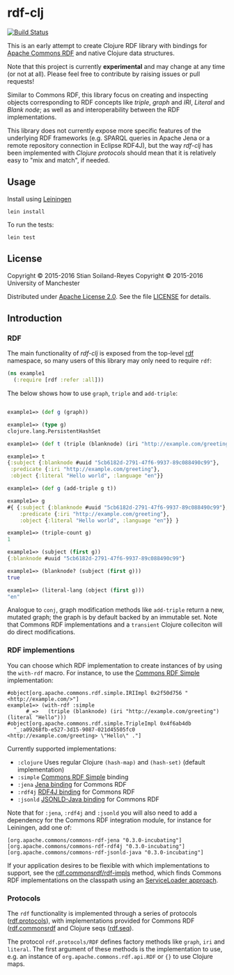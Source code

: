 # rdf-clj

[![Build Status](https://travis-ci.org/stain/commons-rdf-clj.svg?branch=master)](https://travis-ci.org/stain/commons-rdf-clj)

This is an early attempt to create Clojure RDF library
with bindings for
[Apache Commons RDF](http://commonsrdf.incubator.apache.org/)
and native Clojure data structures.

Note that this project is currently **experimental** and may change
at any time (or not at all). Please feel free to contribute by
raising issues or pull requests!

Similar to Commons RDF, this library focus on creating
and inspecting objects corresponding to RDF
concepts like _triple_, _graph_ and _IRI_, _Literal_ and _Blank node_;
as well as and interoperability between the RDF implementations.

This library does not currently expose more specific
features of the underlying RDF frameworks (e.g. SPARQL queries in
Apache Jena or a remote repository connection in Eclipse RDF4J),
but the way _rdf-clj_ has been implemented with _Clojure protocols_
should mean that it is relatively easy to "mix and match", if needed.

## Usage

Install using [Leiningen](http://leiningen.org/)

    lein install

To run the tests:

    lein test


## License

Copyright © 2015-2016 Stian Soiland-Reyes
Copyright © 2015-2016 University of Manchester

Distributed under [Apache License 2.0](http://www.apache.org/licenses/LICENSE-2.0). See the file
[LICENSE](LICENSE) for details.

## Introduction

### RDF

The main functionality of _rdf-clj_
is exposed from the top-level [rdf](src/rdf.clj) namespace, so many
users of this library may only need to require `rdf`:

```clojure
(ns example1
  (:require [rdf :refer :all]))
```

The below shows how to use `graph`, `triple` and `add-triple`:

```clojure

example1=> (def g (graph))

example1=> (type g)
clojure.lang.PersistentHashSet

example1=> (def t (triple (blanknode) (iri "http://example.com/greeting") (literal "Hello world", "en")))

example1=> t
{:subject {:blanknode #uuid "5cb6182d-2791-47f6-9937-89c088490c99"},
 :predicate {:iri "http://example.com/greeting"},
 :object {:literal "Hello world", :language "en"}}

example1=> (def g (add-triple g t))

example1=> g
#{ {:subject {:blanknode #uuid "5cb6182d-2791-47f6-9937-89c088490c99"},
    :predicate {:iri "http://example.com/greeting"},
    :object {:literal "Hello world", :language "en"}} }

example1=> (triple-count g)
1

example1=> (subject (first g))
{:blanknode #uuid "5cb6182d-2791-47f6-9937-89c088490c99"}

example1=> (blanknode? (subject (first g)))
true

example1=> (literal-lang (object (first g)))
"en"
```

Analogue to `conj`, graph modification methods like
`add-triple` return a new, mutated graph; the graph
is by default backed by an immutable set. Note that Commons RDF
implementations and a `transient` Clojure colleciton
will do direct modifications.

### RDF implementions

You can choose which RDF implementation to create instances of
by using the `with-rdf` macro. For instance, to use the
[Commons RDF Simple](https://commons.apache.org/proper/commons-rdf/implementations.html#Commons_RDF_Simple)
implementation:

```
#object[org.apache.commons.rdf.simple.IRIImpl 0x2f50d756 "<http://example.com/>"]
example1=> (with-rdf :simple
      #_=>   (triple (blanknode) (iri "http://example.com/greeting") (literal "Hello")))
#object[org.apache.commons.rdf.simple.TripleImpl 0x4f6ab4db
  "_:a09268fb-e527-3d15-9087-021d45505fc0 <http://example.com/greeting> \"Hello\" ."]
```

Currently supported implementations:

* `:clojure` Uses regular Clojure `(hash-map)` and `(hash-set)` (default implementation)
* `:simple` [Commons RDF Simple](https://commons.apache.org/proper/commons-rdf/implementations.html#Commons_RDF_Simple) binding
* `:jena` [Jena binding](https://commons.apache.org/proper/commons-rdf/implementations.html#Apache_Jena) for Commons RDF
* `:rdf4j` [RDF4J binding](https://commons.apache.org/proper/commons-rdf/implementations.html#Eclipse_RDF4J) for Commons RDF
* `:jsonld` [JSONLD-Java binding](https://commons.apache.org/proper/commons-rdf/implementations.html#JSONLD-Java) for Commons RDF

Note that for `:jena`, `:rdf4j` and `:jsonld` you will also need to add a
dependency for the Commons RDF integration module, for instance
for Leiningen, add one of:

```
[org.apache.commons/commons-rdf-jena "0.3.0-incubating"]
[org.apache.commons/commons-rdf-rdf4j "0.3.0-incubating"]
[org.apache.commons/commons-rdf-jsonld-java "0.3.0-incubating"]
```

If your application desires to be flexible with which implementations
to support, see the [rdf.commonsrdf/rdf-impls](src/rdf/commonsrdf.clj) method,
which finds Commons RDF implementations on the classpath using an
[ServiceLoader approach](https://commons.apache.org/proper/commons-rdf/userguide.html#Finding_an_RDF_implementation).



### Protocols

The `rdf` functionality is implemented through a series of
protocols
([rdf.protocols](src/rdf/protocols.clj)),
with implementations provided
for Commons RDF ([rdf.commonsrdf](src/rdf/commonsrdf.clj) and
Clojure seqs ([rdf.seq](src/rdf/seq.clj)).

The protocol `rdf.protocols/RDF` defines
factory methods like `graph`, `iri` and `literal`. The first
argument of these methods is the implementation to use, e.g.
an instance of `org.apache.commons.rdf.api.RDF` or `{}` to use
Clojure maps.
